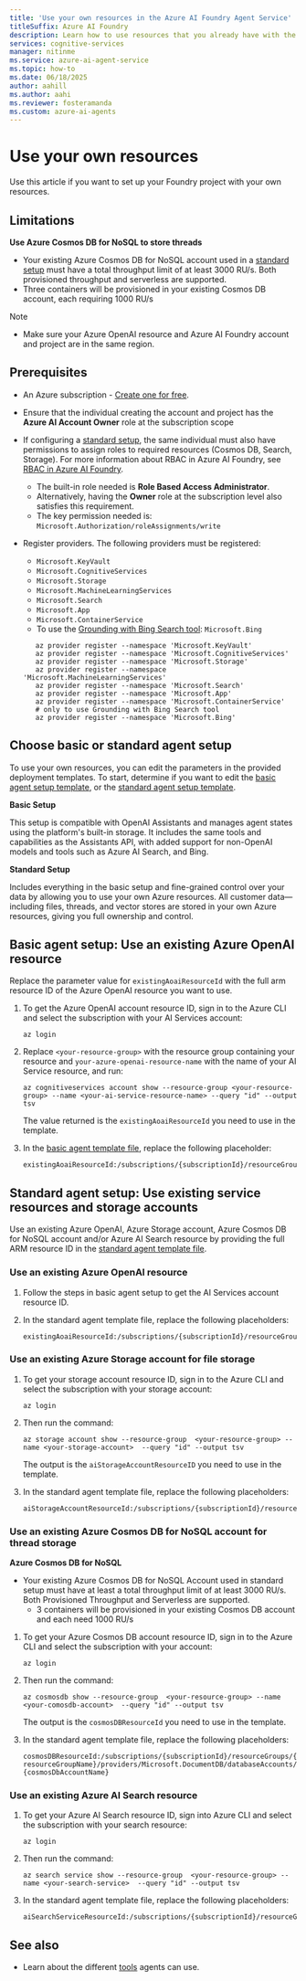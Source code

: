 ```yaml
---
title: 'Use your own resources in the Azure AI Foundry Agent Service'
titleSuffix: Azure AI Foundry
description: Learn how to use resources that you already have with the Azure AI Foundry Agent Service. 
services: cognitive-services
manager: nitinme
ms.service: azure-ai-agent-service
ms.topic: how-to
ms.date: 06/18/2025
author: aahill
ms.author: aahi
ms.reviewer: fosteramanda
ms.custom: azure-ai-agents
---
```


# Use your own resources

Use this article if you want to set up your Foundry project with your own resources.

## Limitations

**Use Azure Cosmos DB for NoSQL to store threads**  
- Your existing Azure Cosmos DB for NoSQL account used in a [standard setup](#choose-basic-or-standard-agent-setup) must have a total throughput limit of at least 3000 RU/s. Both provisioned throughput and serverless are supported.
- Three containers will be provisioned in your existing Cosmos DB account, each requiring 1000 RU/s

> [!NOTE]
> * Make sure your Azure OpenAI resource and Azure AI Foundry account and project are in the same region. 

## Prerequisites
* An Azure subscription - [Create one for free](https://azure.microsoft.com/free/cognitive-services).
* Ensure that the individual creating the account and project has the **Azure AI Account Owner** role at the subscription scope
* If configuring a [standard setup](#choose-basic-or-standard-agent-setup), the same individual must also have permissions to assign roles to required resources (Cosmos DB, Search, Storage). For more information about RBAC in Azure AI Foundry, see [RBAC in Azure AI Foundry](../../../ai-foundry/concepts/rbac-azure-ai-foundry.md).
    * The built-in role needed is **Role Based Access Administrator**.
    * Alternatively, having the **Owner** role at the subscription level also satisfies this requirement.
    * The key permission needed is: `Microsoft.Authorization/roleAssignments/write`

* Register providers. The following providers must be registered:
    * `Microsoft.KeyVault`
    * `Microsoft.CognitiveServices`
    * `Microsoft.Storage`
    * `Microsoft.MachineLearningServices`
    * `Microsoft.Search`
    * `Microsoft.App`
    * `Microsoft.ContainerService`
    * To use the [Grounding with Bing Search tool](./tools/bing-grounding.md): `Microsoft.Bing`

    ```console
       az provider register --namespace 'Microsoft.KeyVault'
       az provider register --namespace 'Microsoft.CognitiveServices'
       az provider register --namespace 'Microsoft.Storage'
       az provider register --namespace 'Microsoft.MachineLearningServices'
       az provider register --namespace 'Microsoft.Search'
       az provider register --namespace 'Microsoft.App'
       az provider register --namespace 'Microsoft.ContainerService'
       # only to use Grounding with Bing Search tool
       az provider register --namespace 'Microsoft.Bing'
    ```

## Choose basic or standard agent setup

To use your own resources, you can edit the parameters in the provided deployment templates. To start, determine if you want to edit the [basic agent setup template](https://github.com/azure-ai-foundry/foundry-samples/tree/main/samples/microsoft/infrastructure-setup/42-basic-agent-setup-with-customization), or the [standard agent setup template](https://github.com/azure-ai-foundry/foundry-samples/tree/main/samples/microsoft/infrastructure-setup/43-standard-agent-setup-with-customization).
   
**Basic Setup**

This setup is compatible with OpenAI Assistants and manages agent states using the platform's built-in storage. It includes the same tools and capabilities as the Assistants API, with added support for non-OpenAI models and tools such as Azure AI Search, and Bing. 

**Standard Setup**

Includes everything in the basic setup and fine-grained control over your data by allowing you to use your own Azure resources. All customer data—including files, threads, and vector stores are stored in your own Azure resources, giving you full ownership and control.

## Basic agent setup: Use an existing Azure OpenAI resource 

Replace the parameter value for `existingAoaiResourceId` with the full arm resource ID of the Azure OpenAI resource you want to use.

1. To get the Azure OpenAI account resource ID, sign in to the Azure CLI and select the subscription with your AI Services account:
       
    ```console
    az login
    ``` 

2. Replace `<your-resource-group>` with the resource group containing your resource and `your-azure-openai-resource-name` with the name of your AI Service resource, and run:
    
    ```console
    az cognitiveservices account show --resource-group <your-resource-group> --name <your-ai-service-resource-name> --query "id" --output tsv
    ```

    The value returned is the `existingAoaiResourceId` you need to use in the template.

3. In the [basic agent template file](https://github.com/azure-ai-foundry/foundry-samples/blob/main/samples/microsoft/infrastructure-setup/42-basic-agent-setup-with-customization/main.bicep), replace the following placeholder:
    
    ```console
    existingAoaiResourceId:/subscriptions/{subscriptionId}/resourceGroups/{resourceGroupName}/providers/Microsoft.CognitiveServices/accounts/{serviceName}
    ```

## Standard agent setup: Use existing service resources and storage accounts 

Use an existing Azure OpenAI, Azure Storage account, Azure Cosmos DB for NoSQL account and/or Azure AI Search resource by providing the full ARM resource ID in the [standard agent template file](https://github.com/azure-ai-foundry/foundry-samples/blob/main/samples/microsoft/infrastructure-setup/43-standard-agent-setup-with-customization/main.bicep).

### Use an existing Azure OpenAI resource

1. Follow the steps in basic agent setup to get the AI Services account resource ID.
2. In the standard agent template file, replace the following placeholders:
    
    ```console
    existingAoaiResourceId:/subscriptions/{subscriptionId}/resourceGroups/{resourceGroupName}/providers/Microsoft.CognitiveServices/accounts/{serviceName}

    ```

### Use an existing Azure Storage account for file storage

1. To get your storage account resource ID, sign in to the Azure CLI and select the subscription with your storage account: 
    
    ```az login``` 
2. Then run the command:

    ```az storage account show --resource-group  <your-resource-group> --name <your-storage-account>  --query "id" --output tsv```
   
     The output is the `aiStorageAccountResourceID` you need to use in the template.
   
3. In the standard agent template file, replace the following placeholders:
    
    ```
    aiStorageAccountResourceId:/subscriptions/{subscriptionId}/resourceGroups/{resourceGroupName}/providers/Microsoft.Storage/storageAccounts/{storageAccountName}
    ```

### Use an existing Azure Cosmos DB for NoSQL account for thread storage
**Azure Cosmos DB for NoSQL**
- Your existing Azure Cosmos DB for NoSQL Account used in standard setup must have at least a total throughput limit of at least 3000 RU/s. Both Provisioned Throughput and Serverless are supported.
    - 3 containers will be provisioned in your existing Cosmos DB account and each need 1000 RU/s

1. To get your Azure Cosmos DB account resource ID, sign in to the Azure CLI and select the subscription with your account: 
    
    ```console
    az login
    ``` 
    
2. Then run the command:

    ```console
    az cosmosdb show --resource-group  <your-resource-group> --name <your-comosdb-account>  --query "id" --output tsv
    ```
    
     The output is the `cosmosDBResourceId` you need to use in the template.
3. In the standard agent template file, replace the following placeholders:
    
    `cosmosDBResourceId:/subscriptions/{subscriptionId}/resourceGroups/{resourceGroupName}/providers/Microsoft.DocumentDB/databaseAccounts/{cosmosDbAccountName}`
    
### Use an existing Azure AI Search resource

1. To get your Azure AI Search resource ID, sign into Azure CLI and select the subscription with your search resource: 
    
    ```az login```
2. Then run the command:
    
    ```az search service show --resource-group  <your-resource-group> --name <your-search-service>  --query "id" --output tsv```
3. In the standard agent template file, replace the following placeholders:

    ```
    aiSearchServiceResourceId:/subscriptions/{subscriptionId}/resourceGroups/{resourceGroupName}/providers/Microsoft.Search/searchServices/{searchServiceName}
    ```

## See also

* Learn about the different [tools](tools\overview.md) agents can use. 

